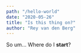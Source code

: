 ```yaml
---
path: "/hello-world"
date: "2020-05-26"
title: "Is this thing on?"
author: "Rey van den Berg"
---
```


So um... Where do I **start**?
